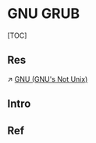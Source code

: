 # GNU GRUB

[TOC]



## Res
↗ [GNU (GNU's Not Unix)](../../../../../🥷🏼%20Operating%20Systems%20&%20Kernels%20(Engineering%20Part)/Linux%20(Derived%20From%20UNIX%20Family)/🐑%20GNU%20(GNU's%20Not%20Unix)/GNU%20(GNU's%20Not%20Unix).md)



## Intro


## Ref

